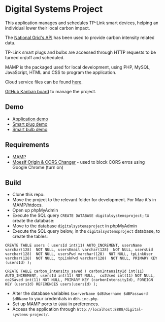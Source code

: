 # Digital Systems Project

This application manages and schedules TP-Link smart devices, helping an individual lower their local carbon impact.

The [National Grid's API](http://carbonintensity.org.uk/) has been used to provide carbon intensity related data.

TP-Link smart plugs and bulbs are accessed through HTTP requests to be turned on/off and scheduled.

MAMP is the packaged used for local development, using PHP, MySQL, JavaScript, HTML and CSS to program the application.

Cloud service files can be found [here](https://github.com/conranpearce/digital-systems-project-cloud).

[GitHub Kanban board](https://github.com/users/conranpearce/projects/3) to manage the project.

## Demo ##

* [Application demo](https://drive.google.com/file/d/1yjPFV2dF341Ojv1Ch1alqOWi5_xS5C1R/view?usp=sharing)
* [Smart plug demo](https://drive.google.com/file/d/13UhojMrFfwPlUEe-wSslqOv5mgUDwKR1/view?usp=sharing)
* [Smart bulb demo](https://drive.google.com/file/d/1XuNURAbGDmWZbUF1CMW5b1iwBpjdRt74/view?usp=sharing)

## Requirements ##

* [MAMP](https://www.mamp.info/en/windows/)
* [Moesif Origin & CORS Changer](https://chrome.google.com/webstore/detail/moesif-origin-cors-change/digfbfaphojjndkpccljibejjbppifbc) - used to block CORS erros using Google Chrome (turn on)

## Build ##

* Clone this repo.
* Move the project to the relevant folder for development. For Mac it's in MAMP/htdocs.
* Open up phpMyAdmin
* Execute the SQL query `CREATE DATABASE digitalsystemsproject;` to create the database:
* Move to the database `digitalsystemsproject` in phpMyAdmin
* Execute the SQL query below, in the `digitalsystemsproject` database, to create the tables:

`CREATE TABLE users (
    usersId int(11) AUTO_INCREMENT,
    usersName varchar(128)  NOT NULL,
    usersEmail varchar(128)  NOT NULL,
    usersUid varchar(128)  NOT NULL,
    usersPwd varchar(128)  NOT NULL,
    tpLinkUser varchar(128)  NOT NULL,
    tpLinkPwd varchar(128)  NOT NULL,
    PRIMARY KEY (usersId)
); `

`CREATE TABLE carbon_intensity_saved (
    carbonIntensityId int(11) AUTO_INCREMENT,
    usersId int(11) NOT NULL, 
    co2Used int(11) NOT NULL,
    co2Saved int(11) NOT NULL,
    PRIMARY KEY (carbonIntensityId),
    FOREIGN KEY (usersId) REFERENCES users(usersId)
);`
* Alter the database variables `$serverName $dBUsername $dBPassword $dBName` to your credentials in `dbh.inc.php`.
* Set up MAMP ports to `8888` in preferences.
* Access the application through `http://localhost:8888/digital-systems-project/`.
